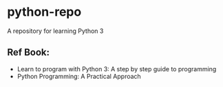 # python-repo
A repository for learning Python 3

## Ref Book:
- Learn to program with Python 3: A step by step guide to programming
- Python Programming: A Practical Approach
